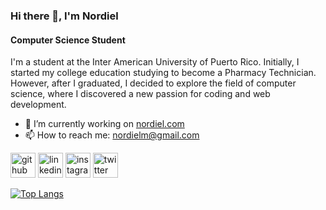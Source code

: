 ### Hi there 👋, I'm Nordiel
#### Computer Science Student
I'm a student at the Inter American University of Puerto Rico.
Initially, I started my college education studying to become a Pharmacy Technician. However, after I graduated, I decided to explore the field of computer science, where I discovered a new passion for coding and web development.

- 🔭 I’m currently working on [nordiel.com](http://nordiel.com)
- 📫 How to reach me: nordielm@gmail.com 


[<img src='https://cdn.jsdelivr.net/npm/simple-icons@3.0.1/icons/github.svg' alt='github' height='40'>](https://github.com/nordiel)  [<img src='https://cdn.jsdelivr.net/npm/simple-icons@3.0.1/icons/linkedin.svg' alt='linkedin' height='40'>](https://www.linkedin.com/in/https://www.linkedin.com/in/nordielmartinez//)  [<img src='https://cdn.jsdelivr.net/npm/simple-icons@3.0.1/icons/instagram.svg' alt='instagram' height='40'>](https://www.instagram.com/https://www.instagram.com/nxrdiel/?next=%2F/)  [<img src='https://cdn.jsdelivr.net/npm/simple-icons@3.0.1/icons/twitter.svg' alt='twitter' height='40'>](https://twitter.com/https://twitter.com/nxrdiel)  

[![Top Langs](https://github-readme-stats.vercel.app/api/top-langs/?username=nordiel)](https://github.com/anuraghazra/github-readme-stats)

